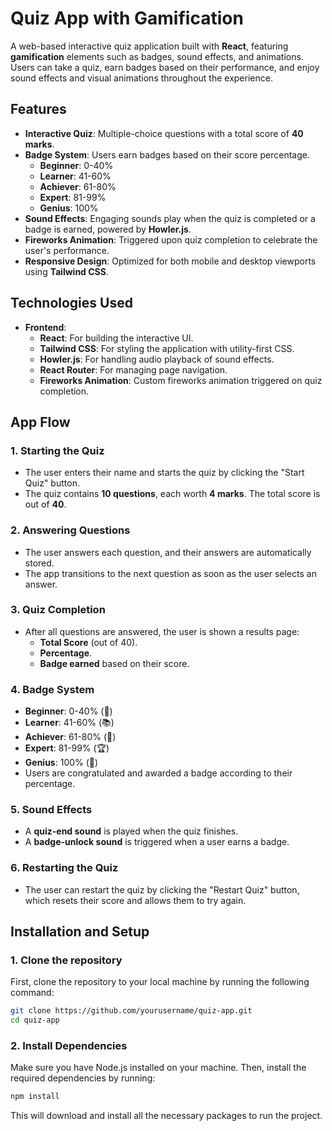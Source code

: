 # Quiz App with Gamification

A web-based interactive quiz application built with **React**, featuring **gamification** elements such as badges, sound effects, and animations. Users can take a quiz, earn badges based on their performance, and enjoy sound effects and visual animations throughout the experience.

## Features
- **Interactive Quiz**: Multiple-choice questions with a total score of **40 marks**.
- **Badge System**: Users earn badges based on their score percentage.
  - **Beginner**: 0-40%
  - **Learner**: 41-60%
  - **Achiever**: 61-80%
  - **Expert**: 81-99%
  - **Genius**: 100%
- **Sound Effects**: Engaging sounds play when the quiz is completed or a badge is earned, powered by **Howler.js**.
- **Fireworks Animation**: Triggered upon quiz completion to celebrate the user's performance.
- **Responsive Design**: Optimized for both mobile and desktop viewports using **Tailwind CSS**.

## Technologies Used
- **Frontend**: 
  - **React**: For building the interactive UI.
  - **Tailwind CSS**: For styling the application with utility-first CSS.
  - **Howler.js**: For handling audio playback of sound effects.
  - **React Router**: For managing page navigation.
  - **Fireworks Animation**: Custom fireworks animation triggered on quiz completion.

## App Flow

### 1. **Starting the Quiz**
   - The user enters their name and starts the quiz by clicking the "Start Quiz" button.
   - The quiz contains **10 questions**, each worth **4 marks**. The total score is out of **40**.

### 2. **Answering Questions**
   - The user answers each question, and their answers are automatically stored.
   - The app transitions to the next question as soon as the user selects an answer.

### 3. **Quiz Completion**
   - After all questions are answered, the user is shown a results page:
     - **Total Score** (out of 40).
     - **Percentage**.
     - **Badge earned** based on their score.

### 4. **Badge System**
   - **Beginner**: 0-40% (🏁)
   - **Learner**: 41-60% (📚)
   - **Achiever**: 61-80% (🎯)
   - **Expert**: 81-99% (🏆)
   - **Genius**: 100% (🌟)
   - Users are congratulated and awarded a badge according to their percentage.

### 5. **Sound Effects**
   - A **quiz-end sound** is played when the quiz finishes.
   - A **badge-unlock sound** is triggered when a user earns a badge.

### 6. **Restarting the Quiz**
   - The user can restart the quiz by clicking the "Restart Quiz" button, which resets their score and allows them to try again.

## Installation and Setup

### 1. Clone the repository

First, clone the repository to your local machine by running the following command:
```bash
git clone https://github.com/yourusername/quiz-app.git
cd quiz-app

```

### 2. Install Dependencies
Make sure you have Node.js installed on your machine. Then, install the required dependencies by running:
```bash
npm install

```
This will download and install all the necessary packages to run the project.
